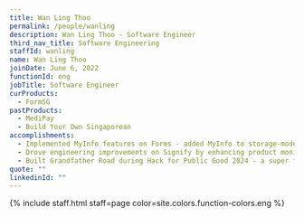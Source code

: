 ```yaml
---
title: Wan Ling Thoo
permalink: /people/wanling
description: Wan Ling Thoo - Software Engineer
third_nav_title: Software Engineering
staffId: wanling
name: Wan Ling Thoo
joinDate: June 6, 2022
functionId: eng
jobTitle: Software Engineer
curProducts:
  - FormSG
pastProducts:
  - MediPay
  - Build Your Own Singaporean
accomplishments:
  - Implemented MyInfo features on Forms - added MyInfo to storage-mode forms and extended the MyInfo fields available when authenticating via SGID, which allows admins to collect MyInfo data for free.
  - Drove engineering improvements on Signify by enhancing product monitoring.
  - Built Grandfather Road during Hack for Public Good 2024 - a super fun quiz-based website where people can learn more about the history behind Singapore’s interesting street names.
quote: ""
linkedinId: ""
---
```


{% include staff.html staff=page color=site.colors.function-colors.eng %}
